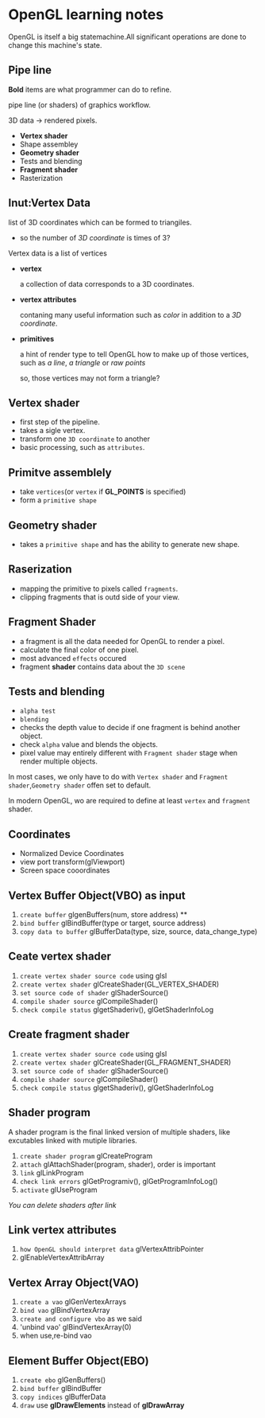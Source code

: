 # OpenGL learning notes

OpenGL is itself a big statemachine.All significant operations are done to change this machine's state.

## **Pipe line**

**Bold** items are what programmer can do to refine.

pipe line (or shaders) of graphics workflow.

3D data -> rendered pixels.

- **Vertex shader**
- Shape assembley
- **Geometry shader**
- Tests and blending
- **Fragment shader**
- Rasterization

## **Inut:Vertex Data**

list of 3D coordinates which can be formed to triangiles.

- so the number of *3D coordinate* is times of 3?

Vertex data is a list of vertices

- **vertex**

    a collection of data corresponds to a 3D coordinates.

- **vertex attributes**

  contaning many useful information such as *color* in addition to a *3D coordinate*.

- **primitives**

    a hint of render type to tell OpenGL how to make up of those vertices, such as *a line*, *a triangle* or *raw points*

    so, those vertices may not form a triangle?

## **Vertex shader**

- first step of the pipeline.
- takes a sigle vertex.
- transform one `3D coordinate` to another
- basic processing, such as `attributes`.

## **Primitve assemblely**

- take `vertices`(or `vertex` if **GL_POINTS** is specified)
- form a `primitive shape`
  
## **Geometry shader**

- takes a `primitive shape` and has the ability to generate new shape.

## **Raserization**

- mapping the primitive to pixels called `fragments`.
- clipping fragments that is outd side of your view.

## **Fragment Shader**

- a fragment is all the data needed for OpenGL to render a pixel.
- calculate the final color of one pixel.
- most advanced `effects` occured
- fragment **shader** contains data about the `3D scene`

## **Tests and blending**

- `alpha test`
- `blending`
- checks the depth value to decide if one fragment is behind another object.
- check `alpha` value and blends the objects.
- pixel value may entirely different with `Fragment shader` stage when render multiple objects.

In most cases, we only have to do with `Vertex shader` and `Fragment shader`,`Geometry shader` offen set to default.

In modern OpenGL, wo are required to define at least `vertex` and `fragment` shader.

## **Coordinates**

- Normalized Device Coordinates
- view port transform(glViewport)
- Screen space cooordinates

## **Vertex Buffer Object(VBO)** as input

1. `create buffer` glgenBuffers(num, store address) **
2. `bind buffer` glBindBuffer(type or target, source address)
3. `copy data to buffer` glBufferData(type, size, source, data_change_type)

## **Ceate vertex shader**

1. `create vertex shader source code` using glsl
2. `create vertex shader` glCreateShader(GL_VERTEX_SHADER)
3. `set source code of shader` glShaderSource()
4. `compile shader source` glCompileShader()
5. `check compile status` glgetShaderiv(), glGetShaderInfoLog

## **Create fragment shader**

1. `create vertex shader source code` using glsl
2. `create vertex shader` glCreateShader(GL_FRAGMENT_SHADER)
3. `set source code of shader` glShaderSource()
4. `compile shader source` glCompileShader()
5. `check compile status` glgetShaderiv(), glGetShaderInfoLog

## **Shader program**

A shader program is the final linked version of multiple shaders, like excutables linked with mutiple libraries.

1. `create shader program` glCreateProgram
2. `attach` glAttachShader(program, shader), order is important
3. `link` glLinkProgram
4. `check link errors` glGetProgramiv(), glGetProgramInfoLog()
5. `activate` glUseProgram

*You can delete shaders after link*

## **Link vertex attributes**

1. `how OpenGL should interpret data` glVertexAttribPointer
2. glEnableVertexAttribArray

## **Vertex Array Object(VAO)**

1. `create a vao` glGenVertexArrays
2. `bind vao` glBindVertexArray
3. `create and configure vbo` as we said
4. 'unbind vao' glBindVertexArray(0)
5. when use,re-bind vao

## **Element Buffer Object(EBO)**

1. `create ebo` glGenBuffers()
2. `bind buffer` glBindBuffer
3. `copy indices` glBufferData
4. `draw` use **glDrawElements** instead of **glDrawArray**